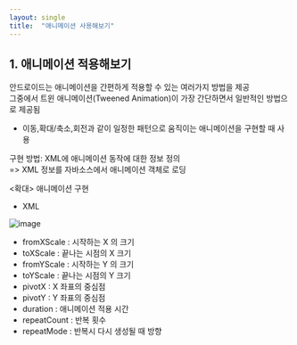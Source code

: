 ```yaml
---
layout: single
title:  "애니메이션 사용해보기"
---
```


## 1. 애니메이션 적용해보기   
안드로이드는 애니메이션을 간편하게 적용할 수 있는 여러가지 방법을 제공    
그중에서 트윈 애니메이션(Tweened Animation)이 가장 간단하면서 일반적인 방법으로 제공됨   
+ 이동,확대/축소,회전과 같이 일정한 패턴으로 움직이는 애니메이션을 구현할 때 사용   

구현 방법: XML에 애니메이션 동작에 대한 정보 정의   
=> XML 정보를 자바소스에서 애니메이션 객체로 로딩    


<확대> 애니메이션 구현   

+ XML   

![image](https://user-images.githubusercontent.com/73388615/144772626-234baece-3849-4893-a8d1-2580f8b7c6c3.png)   


+ fromXScale : 시작하는 X 의 크기        
+ toXScale : 끝나는 시점의 X 크기   
+ fromYScale : 시작하는 Y 의 크기   
+ toYScale : 끝나는 시점의 Y 크기   
+ pivotX : X 좌표의 중심점   
+ pivotY : Y 좌표의 중심점   
+ duration : 애니메이션 적용 시간   
+ repeatCount : 반복 횟수   
+ repeatMode : 반복시 다시 생성될 때 방향   
